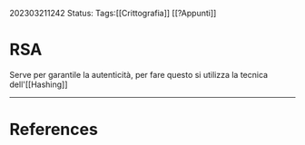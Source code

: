 202303211242
Status: 
Tags:[[Crittografia]] [[?Appunti]]

# RSA

Serve per garantile la autenticità, per fare questo si utilizza la tecnica dell'[[Hashing]]


---
# References
